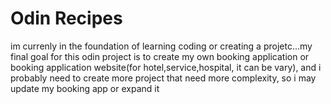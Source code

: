 # Odin Recipes
im currenly in the foundation of learning coding or creating a projetc...my final goal for this odin project is to create my own booking application or booking application website(for hotel,service,hospital, it can be vary), and i probably need to create more project that need more complexity, so i may update my booking app or expand it